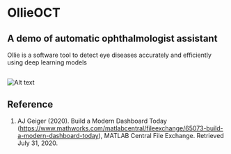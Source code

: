 # OllieOCT
## A demo of automatic ophthalmologist assistant 

Ollie is a software tool to detect eye diseases accurately and efficiently using deep learning models

##
![Alt text](relative/Pictures/DLmodel.png)
##

## Reference
1. AJ Geiger (2020). Build a Modern Dashboard Today (https://www.mathworks.com/matlabcentral/fileexchange/65073-build-a-modern-dashboard-today), MATLAB Central File Exchange. Retrieved July 31, 2020.
